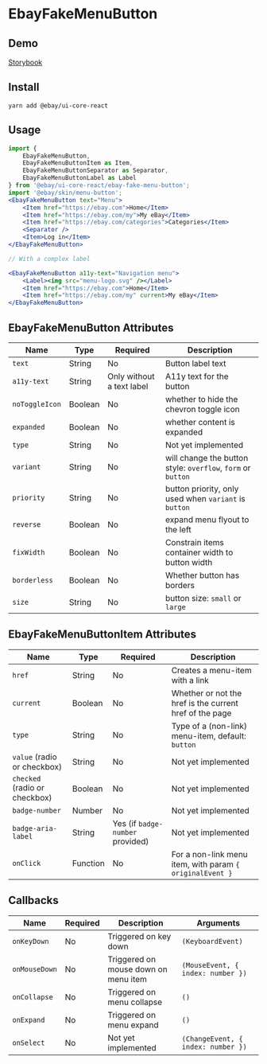 # EbayFakeMenuButton

## Demo
[Storybook](https://opensource.ebay.com/ebayui-core-react/main/?path=/story/buttons-ebay-fake-menu-button--default)


## Install
```
yarn add @ebay/ui-core-react
```

## Usage
```jsx harmony
import {
    EbayFakeMenuButton,
    EbayFakeMenuButtonItem as Item,
    EbayFakeMenuButtonSeparator as Separator,
    EbayFakeMenuButtonLabel as Label
} from '@ebay/ui-core-react/ebay-fake-menu-button';
import '@ebay/skin/menu-button';
<EbayFakeMenuButton text="Menu">
    <Item href="https://ebay.com">Home</Item>
    <Item href="https://ebay.com/my">My eBay</Item>
    <Item href="https://ebay.com/categories">Categories</Item>
    <Separator />
    <Item>Log in</Item>
</EbayFakeMenuButton>

// With a complex label

<EbayFakeMenuButton a11y-text="Navigation menu">
    <Label><img src="menu-logo.svg" /></Label>
    <Item href="https://ebay.com">Home</Item>
    <Item href="https://ebay.com/my" current>My eBay</Item>
</EbayFakeMenuButton>
```

## EbayFakeMenuButton Attributes

Name | Type | Required | Description
--- | --- | --- | ---
`text` | String | No | Button label text
`a11y-text` | String | Only without a text label | A11y text for the button
`noToggleIcon` | Boolean  | No | whether to hide the chevron toggle icon
`expanded` | Boolean  | No | whether content is expanded
`type` | String | No | Not yet implemented
`variant` | String | No | will change the button style: `overflow`, `form` or `button`
`priority` | String | No | button priority, only used when `variant` is `button`
`reverse` | Boolean  | No | expand menu flyout to the left
`fixWidth` | Boolean  | No | Constrain items container width to button width
`borderless` | Boolean | No | Whether button has borders
`size` | String   | No | button size: `small` or `large`

## EbayFakeMenuButtonItem Attributes

Name | Type | Required | Description
--- | --- | --- | ---
`href` | String | No | Creates a menu-item with a link
`current` | Boolean | No | Whether or not the href is the current href of the page
`type` | String | No | Type of a (non-link) menu-item, default: `button`
`value` (radio or checkbox) | String | No | Not yet implemented
`checked` (radio or checkbox) | Boolean | No | Not yet implemented
`badge-number` | Number | No | Not yet implemented
`badge-aria-label` | String | Yes (if `badge-number` provided) | Not yet implemented
`onClick` | Function | No | For a non-link menu item, with param `{ originalEvent }`

## Callbacks
| Name          | Required             | Description                          | Arguments                          |
|---------------|----------------------|--------------------------------------|------------------------------------|
 `onKeyDown`   | No | Triggered on key down                | `(KeyboardEvent)`                  |
 `onMouseDown` | No | Triggered on mouse down on menu item | `(MouseEvent, { index: number })`  |
 `onCollapse`  | No | Triggered on menu collapse           | `()`                               |
 `onExpand`    | No | Triggered on menu expand             | `()`                               |
 `onSelect`    | No | Not yet implemented                  | `(ChangeEvent, { index: number })` |
